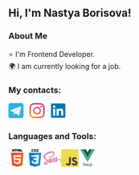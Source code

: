 ## Hi, I'm **Nastya Borisova**!

### About Me
⭐ I'm Frontend Developer.  
🌍 I am currently looking for a job.
  

### My contacts:
<a href="https://t.me/nb_dv" target="_blank" style="display: inline-block; width: 30px; height: 30px;">
    <img height="100%" src="icons/telegram.svg">
</a>
<a href="https://www.instagram.com/anasstiya" target="_blank" style="display: inline-block; width: 30px; height: 30px; margin:0 8px 0 8px">
    <img height="100%" src="icons/insta.svg">
</a> 
<a href="https://www.linkedin.com/in/anastasia-borisova-77b596233/" target="_blank" style="display: inline-block; width: 30px; height: 30px;">
    <img height="100%" src="icons/linked-in.svg">
</a>

### Languages and Tools:   
<img align="left" alt="HTML5" width="35px" src="https://raw.githubusercontent.com/github/explore/80688e429a7d4ef2fca1e82350fe8e3517d3494d/topics/html/html.png">
<img align="left" alt="CSS3" width="35px" src="https://raw.githubusercontent.com/github/explore/80688e429a7d4ef2fca1e82350fe8e3517d3494d/topics/css/css.png">
<img align="left" alt="Sass" width="35px" src="https://raw.githubusercontent.com/github/explore/80688e429a7d4ef2fca1e82350fe8e3517d3494d/topics/sass/sass.png">
<img align="left" alt="JavaScript" width="35px" src="https://raw.githubusercontent.com/github/explore/80688e429a7d4ef2fca1e82350fe8e3517d3494d/topics/javascript/javascript.png">
<img align="left" alt="Vue" width="35px" src="https://raw.githubusercontent.com/devicons/devicon/master/icons/vuejs/vuejs-original-wordmark.svg">
